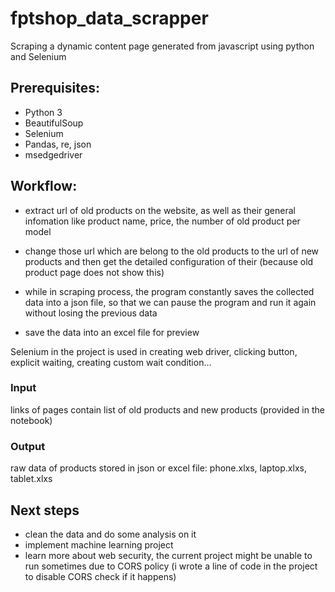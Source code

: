 # fptshop_data_scrapper
Scraping a dynamic content page generated from javascript using python and Selenium


## Prerequisites:
- Python 3
- BeautifulSoup
- Selenium
- Pandas, re, json
- msedgedriver

## Workflow:
- extract url of old products on the website, as well as their general infomation like product name, price, the number of old product per model

- change those url which are belong to the old products to the url of new products and then get the detailed configuration of their (because old product page does not show this)

- while in scraping process, the program constantly saves the collected data into a json file, so that we can pause the program and run it again without losing the previous data

- save the data into an excel file for preview

Selenium in the project is used in creating web driver, clicking button, explicit waiting, creating custom wait condition... 
### Input
links of pages contain list of old products and new products (provided in the notebook)
### Output
raw data of products stored in json or excel file: phone.xlxs, laptop.xlxs, tablet.xlxs

## Next steps
- clean the data and do some analysis on it
- implement machine learning project
- learn more about web security, the current project might be unable to run sometimes due to CORS policy (i wrote a line of code in the project to disable CORS check if it happens)


